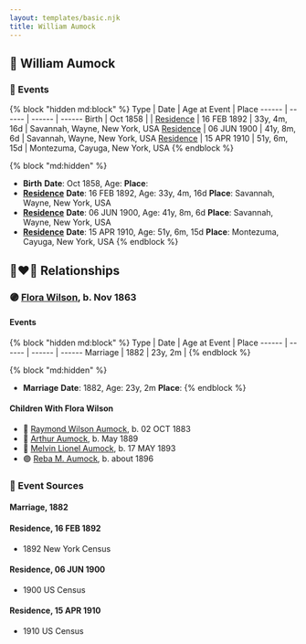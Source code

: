 ```yaml
---
layout: templates/basic.njk
title: William Aumock
---
```

## 🔵 William Aumock

### 📆 Events

{% block "hidden md:block" %}
Type | Date | Age at Event | Place
------ | ------ | ------ | ------
Birth | Oct 1858 |  |
[Residence](#event-event-0) | 16 FEB 1892 | 33y, 4m, 16d | Savannah, Wayne, New York, USA
[Residence](#event-event-1) | 06 JUN 1900 | 41y, 8m, 6d | Savannah, Wayne, New York, USA
[Residence](#event-event-2) | 15 APR 1910 | 51y, 6m, 15d | Montezuma, Cayuga, New York, USA
{% endblock %}

{% block "md:hidden" %}
- **Birth**
**Date**: Oct 1858, Age:
**Place**:
- **[Residence](#event-event-0)**
**Date**: 16 FEB 1892, Age: 33y, 4m, 16d
**Place**: Savannah, Wayne, New York, USA
- **[Residence](#event-event-1)**
**Date**: 06 JUN 1900, Age: 41y, 8m, 6d
**Place**: Savannah, Wayne, New York, USA
- **[Residence](#event-event-2)**
**Date**: 15 APR 1910, Age: 51y, 6m, 15d
**Place**: Montezuma, Cayuga, New York, USA
{% endblock %}

## 👩‍❤️‍👨 Relationships

### 🟣 [Flora Wilson](/people/2/2426620), b. Nov 1863

#### Events

{% block "hidden md:block" %}
Type | Date | Age at Event | Place
------ | ------ | ------ | ------
Marriage | 1882 | 23y, 2m |
{% endblock %}

{% block "md:hidden" %}
- **Marriage**
**Date**: 1882, Age: 23y, 2m
**Place**:
{% endblock %}

#### Children With Flora Wilson
* 🔵 [Raymond Wilson Aumock](/people/1/17962037), b. 02 OCT 1883
* 🔵 [Arthur Aumock](/people/2/29296932), b. May 1889
* 🔵 [Melvin Lionel Aumock](/people/5/52466857), b. 17 MAY 1893
* 🟣 [Reba M. Aumock](/people/2/20205610), b. about 1896
### 📰 Event Sources

#### <a id="event-family-0-event-0"></a> Marriage, 1882

#### <a id="event-event-0"></a> Residence, 16 FEB 1892
* 1892 New York Census

#### <a id="event-event-1"></a> Residence, 06 JUN 1900
* 1900 US Census

#### <a id="event-event-2"></a> Residence, 15 APR 1910
* 1910 US Census
